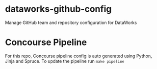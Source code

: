 # dataworks-github-config
Manage GitHub team and repository configuration for DataWorks

# Concourse Pipeline
For this repo, Concourse pipeline config is auto generated using Python, Jinja and Spruce.
To update the pipeline run `make pipeline`
